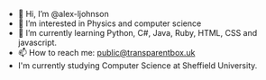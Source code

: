 - 👋 Hi, I’m @alex-ljohnson
- 👀 I’m interested in Physics and computer science
- 🌱 I’m currently learning Python, C#, Java, Ruby, HTML, CSS and javascript.
- 📫 How to reach me: public@transparentbox.uk
- I'm currently studying Computer Science at Sheffield University.
<!---
alex-ljohnson/alex-ljohnson is a ✨ special ✨ repository because its `README.md` (this file) appears on your GitHub profile.
You can click the Preview link to take a look at your changes.
--->
